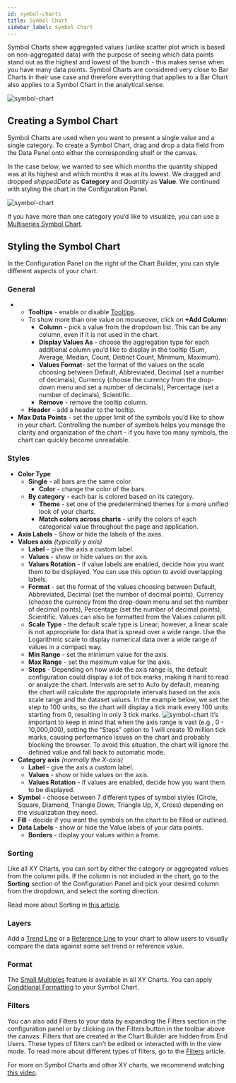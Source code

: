 ```yaml
---
id: symbol-charts
title: Symbol Chart
sidebar_label: Symbol Chart
---
```


<div style={{textAlign: "justify"}}>
Symbol Charts show aggregated values (unlike scatter plot which is based on non-aggregated data) with the purpose of seeing which data points stand out as the highest and lowest of the bunch - this makes sense when you have many data points. Symbol Charts are considered very close to Bar Charts in their use case and therefore everything that applies to a Bar Chart also applies to a Symbol Chart in the analytical sense.

![symbol-chart](https://s3.amazonaws.com/cdn.qrvey.com/documentation_assets/ui-docs/dataviews/chart-types-all/Symbol/symbol.png#thumbnail)
 
 
## Creating a Symbol Chart
Symbol Charts are used when you want to present a single value and a single category.
To create a Symbol Chart, drag and drop a data field from the Data Panel onto either the corresponding shelf or the canvas.
 
In the case below, we wanted to see which months the quantity shipped was at its highest and which months it was at its lowest. We dragged and dropped *shippedDate* as **Category** and *Quantity* as **Value**. We continued with styling the chart in the Configuration Panel.
 
![symbol-chart](https://s3.amazonaws.com/cdn.qrvey.com/documentation_assets/ui-docs/dataviews/chart-types-all/Symbol/create-symbol.gif#thumbnail)
 
 
If you have more than one category you’d like to visualize, you can use a <a href="/docs/ui-docs/dataviews/chart-types/ms-symbol" target="_blank">Multiseries Symbol Chart</a>.
 
## Styling the Symbol Chart
In the Configuration Panel on the right of the Chart Builder, you can style different aspects of your chart.
 
### General
* * **Tooltips** - enable or disable <a href="/docs/ui-docs/dataviews/chart-builder/tooltips" target="_blank">Tooltips</a>.
  * To show more than one value on mouseover, click on **+Add Column**:
      * **Column** - pick a value from the dropdown list. This can be any column, even if it is not used in the chart.
      * **Display Values As** - choose the aggregation type for each additional column you’d like to display in the tooltip (Sum, Average, Median, Count, Distinct Count, Minimum, Maximum).
      * **Values Format**- set the format of the values on the scale choosing between Default, Abbreviated, Decimal (set a number of decimals), Currency (choose the currency from the drop-down menu and set a number of decimals), Percentage (set a number of decimals), Scientific.
      * **Remove** - remove the tooltip column.
  * **Header** - add a header to the tooltip.
* **Max Data Points** - set the upper limit of the symbols you’d like to show in your chart. Controlling the number of symbols helps you manage the clarity and organization of the chart - if you have too many symbols, the chart can quickly become unreadable.
 
### Styles
* **Color Type**
  * **Single** - all bars are the same color.
      * **Color** - change the color of the bars.
  * **By category** - each bar is colored based on its category.
      * **Theme** - set one of the predetermined themes for a more unified look of your charts.
      * **Match colors across charts** - unify the colors of each categorical value throughout the page and application.
* **Axis Labels** - Show or hide the labels of the axes.
* **Values axis** *(typically y axis)*
  * **Label** - give the axis a custom label.
  * **Values** - show or hide values on the axis.
  * **Values Rotation** - if value labels are enabled, decide how you want them to be displayed. You can use this option to avoid overlapping labels.
  * **Format** - set the format of the values choosing between Default, Abbreviated, Decimal (set the number of decimal points), Currency (choose the currency from the drop-down menu and set the number of decimal points), Percentage (set the number of decimal points), Scientific. Values can also be formatted from the Values column pill.
  * **Scale Type** - the default scale type is Linear; however, a linear scale is not appropriate for data that is spread over a wide range. Use the Logarithmic scale to display numerical data over a wide range of values in a compact way.
  * **Min Range** - set the minimum value for the axis.
  * **Max Range** - set the maximum value for the axis.
  * **Steps** - Depending on how wide the axis range is, the default configuration could display a lot of tick marks, making it hard to read or analyze the chart. Intervals are set to Auto by default, meaning the chart will calculate the appropriate intervals based on the axis scale range and the dataset values. In the example below, we set the step to 100 units, so the chart will display a tick mark every 100 units starting from 0, resulting in only 3 tick marks.
  ![symbol-chart](https://s3.amazonaws.com/cdn.qrvey.com/documentation_assets/ui-docs/dataviews/chart-types-all/Symbol/steps.gif#thumbnail)
  It’s important to keep in mind that when the axis range is vast (e.g., 0 - 10,000,000), setting the “Steps” option to 1 will create 10 million tick marks, causing performance issues on the chart and probably blocking the browser. To avoid this situation, the chart will ignore the defined value and fall back to automatic mode.<br/>
* **Category axis** *(normally the X-axis)* 
  * **Label** - give the axis a custom label.
  * **Values** - show or hide values on the axis.
  * **Values Rotation** - if values are enabled, decide how you want them to be displayed.
* **Symbol** - choose between 7 different types of symbol styles (Circle, Square, Diamond, Triangle Down, Triangle Up, X, Cross) depending on the visualization they need.
* **Fill** - decide if you want the symbols on the chart to be filled or outlined.
* **Data Labels** - show or hide the Value labels of your data points.
   * **Borders** - display your values within a frame.
 
### Sorting
Like all XY Charts, you can sort by either the category or aggregated values from the column pills. If the column is not included in the chart, go to the **Sorting** section of the Configuration Panel and pick your desired column from the dropdown, and select the sorting direction.
 
Read more about Sorting in <a href="/docs/ui-docs/dataviews/chart-builder/chart-configuration/sorting" target="_blank">this article</a>.
 
### Layers
Add a <a href="/docs/ui-docs/dataviews/chart-builder/chart-configuration/layers#trend-line" target="_blank">Trend Line</a> or a <a href="/docs/ui-docs/dataviews/chart-builder/chart-configuration/layers#reference-line" target="_blank">Reference Line</a> to your chart to allow users to visually compare the data against some set trend or reference value.
 
### Format
The <a href="/docs/ui-docs/dataviews/chart-builder/chart-configuration/format#small-multiples" target="_blank">Small Multiples</a> feature is available in all XY Charts.
You can apply <a href="/docs/ui-docs/dataviews/chart-builder/chart-configuration/format#conditional-formatting" target="_blank">Conditional Formatting</a> to your Symbol Chart.
 
### Filters
You can also add Filters to your data by expanding the Filters section in the configuration panel or by clicking on the Filters button in the toolbar above the canvas.
Filters that are created in the Chart Builder are hidden from End Users. These types of filters can’t be edited or interacted with in the view mode. To read more about different types of filters, go to the <a href="/docs/ui-docs/dataviews/chart-builder/chart-configuration/chart-filters" target="_blank">Filters</a> article.
 
 
For more on Symbol Charts and other XY charts, we recommend watching <a href="/docs/video-training/building-qrvey-sample/xychart" target="_blank">this video</a>.
 
</div>